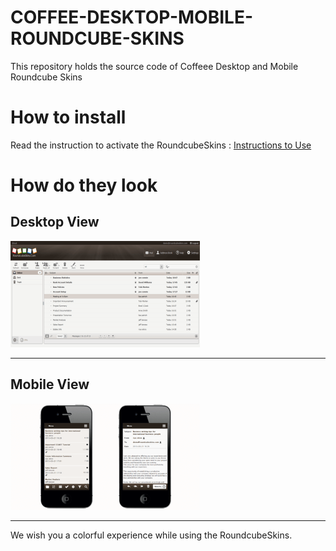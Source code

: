 # COFFEE-DESKTOP-MOBILE-ROUNDCUBE-SKINS
This repository holds the source code of Coffeee Desktop and Mobile Roundcube Skins
# How to install
Read the instruction to activate the RoundcubeSkins : [Instructions to Use](https://roundcubeskins.com/activation-guide/)  


# How do they look #

## Desktop View ##

![Coffee Desktop Roundcube Skins](images/coffee_mail.png)

---

## Mobile View ##

![Coffee Mobile Roundcube Skins](images/coffe.png)

---

We wish you a colorful experience while using the RoundcubeSkins.
